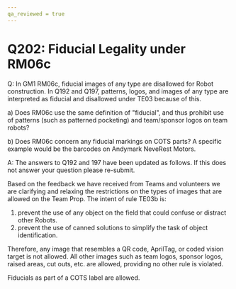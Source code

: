 ```yaml
---
qa_reviewed = true
---
```


# Q202: Fiducial Legality under RM06c

Q: In GM1 RM06c, fiducial images of any type are disallowed for Robot construction. In Q192 and Q197, patterns, logos, and images of any type are interpreted as fiducial and disallowed under TE03 because of this. 

a) Does RM06c use the same definition of "fiducial", and thus prohibit use of patterns (such as patterned pocketing) and team/sponsor logos on team robots? 

b) Does RM06c concern any fiducial markings on COTS parts? A specific example would be the barcodes on Andymark NeveRest Motors.

A: The answers to Q192 and 197 have been updated as follows.  If this does not answer your question please re-submit.

Based on the feedback we have received from Teams and volunteers we are clarifying and relaxing the restrictions on the types of images that are allowed on the Team Prop. The intent of rule TE03b is:
1.	prevent the use of any object on the field that could confuse or distract other Robots.
2.	prevent the use of canned solutions to simplify the task of object identification.

Therefore, any image that resembles a QR code, AprilTag, or coded vision target is not allowed.  All other images such as team logos, sponsor logos, raised areas, cut outs, etc. are allowed, providing no other rule is violated. 

 Fiducials as part of a COTS label are allowed.
